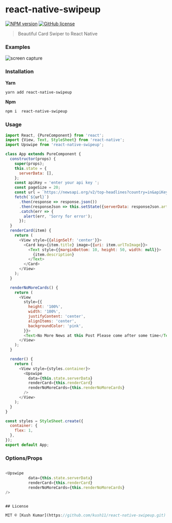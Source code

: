# react-native-swipeup

[![NPM version](https://badge.fury.io/js/react-native-backgroud-shapes.svg)](https://npmjs.org/package/react-native-backgroud-shapes) [![GitHub license](https://img.shields.io/badge/license-MIT-brightgreen.svg?style=flat-square)](https://raw.githubusercontent.com/kevoj/react-native-backgroud-shapes/master/LICENSE)

> Beautiful Card Swiper to React Native 

### Examples
![screen capture](https://github.com/kush11/react-native-upswipe/tree/master/assets/swipeup.gif?raw=true)

### Installation

**Yarn**

```bash
yarn add react-native-swipeup
```

**Npm**

```bash
npm i  react-native-swipeup
```

### Usage

```javascript
import React, {PureComponent} from 'react';
import {View, Text, StyleSheet} from 'react-native';
import Upswipe from 'react-native-swipeup';

class App extends PureComponent {
  constructor(props) {
    super(props);
    this.state = {
      serverData: [],
    };
    const apiKey = 'enter your api key ';
    const pageSize = 20;
    const url = `https://newsapi.org/v2/top-headlines?country=in&apiKey=${apiKey}`
    fetch(`${url}`)
      .then(response => response.json())
      .then(responseJson => this.setState({serverData: responseJson.articles}))
      .catch(err => {
        alert(err, 'Sorry for error');
      });
  }
  renderCard(item) {
    return (
      <View style={{alignSelf: 'center'}}>
        <Card key={item.title} image={{uri: item.urlToImage}}>
          <Text style={{marginBottom: 10, height: 50, width: null}}>
            {item.description}
          </Text>
        </Card>
      </View>
    );
  }

  renderNoMoreCards() {
    return (
      <View
        style={{
          height: '100%',
          width: '100%',
          justifyContent: 'center',
          alignItems: 'center',
          backgroundColor: 'pink',
        }}>
        <Text>No More News at this Post Please come after some time</Text>
      </View>
    );
  }

  render() {
    return (
      <View style={styles.container}>
        <Upswipe
          data={this.state.serverData}
          renderCard={this.renderCard}
          renderNoMoreCards={this.renderNoMoreCards}
        />
      </View>
    );
  }
}

const styles = StyleSheet.create({
  container: {
    flex: 1,
  },
});
export default App;

```

### Options/Props

```javascript

<Upswipe
          data={this.state.serverData}
          renderCard={this.renderCard}
          renderNoMoreCards={this.renderNoMoreCards}
/>


## License

MIT © [Kush Kumar](https://github.com/kush11/react-native-swipeup.git)
